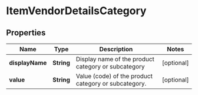 
# ItemVendorDetailsCategory

## Properties
Name | Type | Description | Notes
------------ | ------------- | ------------- | -------------
**displayName** | **String** | Display name of the product category or subcategory |  [optional]
**value** | **String** | Value (code) of the product category or subcategory. |  [optional]



